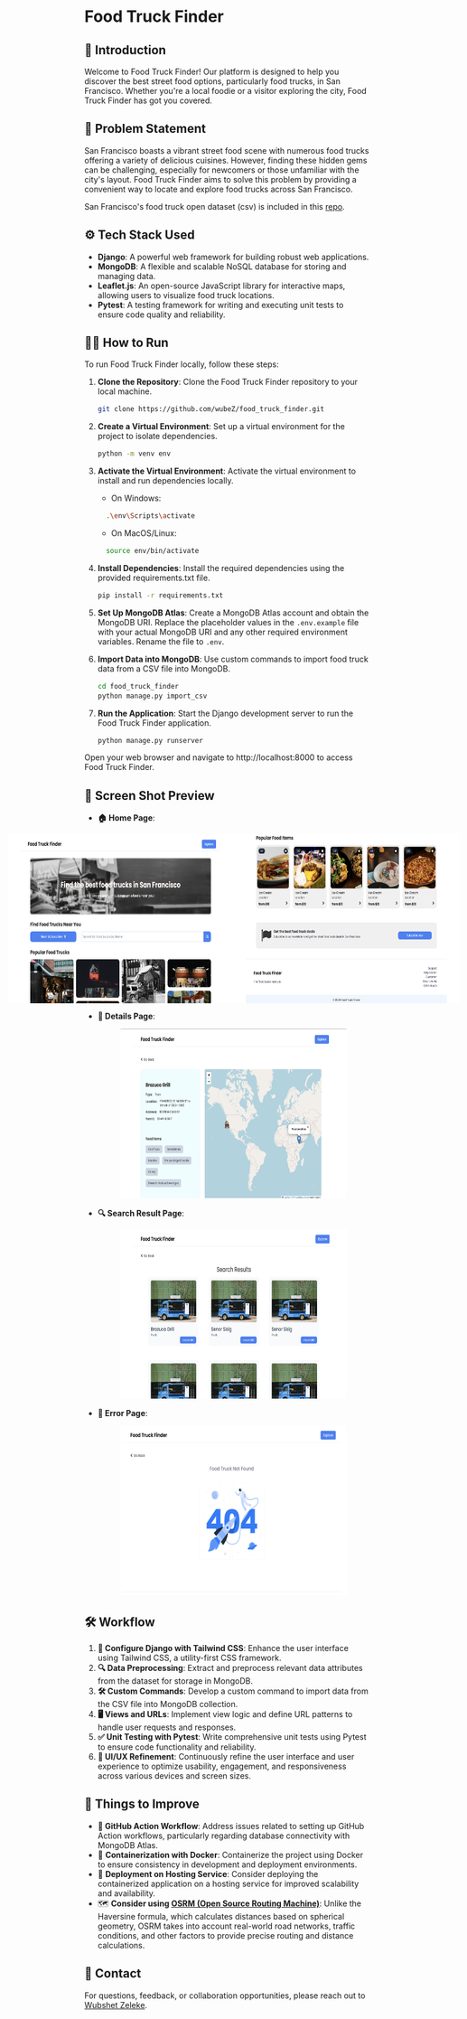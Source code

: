 # Food Truck Finder

## 🌟 Introduction
Welcome to Food Truck Finder! Our platform is designed to help you discover the best street food options, particularly food trucks, in San Francisco. Whether you're a local foodie or a visitor exploring the city, Food Truck Finder has got you covered.

## 🎯 Problem Statement
San Francisco boasts a vibrant street food scene with numerous food trucks offering a variety of delicious cuisines. However, finding these hidden gems can be challenging, especially for newcomers or those unfamiliar with the city's layout. Food Truck Finder aims to solve this problem by providing a convenient way to locate and explore food trucks across San Francisco.

San Francisco's food truck open dataset (csv) is included in this [repo](https://github.com/wubeZ/food_truck_finder/blob/main/food_truck_finder/data/food-truck-data.csv). 

## ⚙️ Tech Stack Used

- **Django**: A powerful web framework for building robust web applications.
- **MongoDB**: A flexible and scalable NoSQL database for storing and managing data.
- **Leaflet.js**: An open-source JavaScript library for interactive maps, allowing users to visualize food truck locations.
- **Pytest**: A testing framework for writing and executing unit tests to ensure code quality and reliability.

## 🏃‍♂️ How to Run

To run Food Truck Finder locally, follow these steps:

1. **Clone the Repository**: Clone the Food Truck Finder repository to your local machine.
   ```bash
   git clone https://github.com/wubeZ/food_truck_finder.git
   ```
2. **Create a Virtual Environment**: Set up a virtual environment for the project to isolate dependencies.
   ```bash
   python -m venv env
   ```
3. **Activate the Virtual Environment**: Activate the virtual environment to install and run dependencies locally.

   - On Windows:
    ```bash
      .\env\Scripts\activate
    ```
   - On MacOS/Linux:
    ```bash
      source env/bin/activate
    ```
4. **Install Dependencies**: Install the required dependencies using the provided requirements.txt file.
   ```bash
   pip install -r requirements.txt
   ```
5. **Set Up MongoDB Atlas**: Create a MongoDB Atlas account and obtain the MongoDB URI. Replace the placeholder values in the `.env.example` file with your actual MongoDB URI and any other required environment variables. Rename the file to `.env`.
6. **Import Data into MongoDB**: Use custom commands to import food truck data from a CSV file into MongoDB.
   ```bash
   cd food_truck_finder
   python manage.py import_csv
   ```
7. **Run the Application**: Start the Django development server to run the Food Truck Finder application.
   ```bash
   python manage.py runserver
   ```
Open your web browser and navigate to http://localhost:8000 to access Food Truck Finder.


## 📸 Screen Shot Preview

- **🏠 Home Page**:
  <div style="display:flex; justify-content: center;">
    <img src="https://github.com/wubeZ/food_truck_finder/blob/main/design/homepage1_design.png" alt="Home Page 1" width="400" height="300">
    <img src="https://github.com/wubeZ/food_truck_finder/blob/main/design/homepage2_design.png" alt="Home Page 2" width="400" height="300">
  </div>
  
- **📝 Details Page**:
  <div style="text-align:center;">
    <img src="https://github.com/wubeZ/food_truck_finder/blob/main/design/details_design.png" alt="Details Page" width="400" height="300">
  </div>
  
- **🔍 Search Result Page**:
  <div style="text-align:center;">
    <img src="https://github.com/wubeZ/food_truck_finder/blob/main/design/search_results_design.png" alt="Search Result Page" width="400" height="300">
  </div>

- **🚨 Error Page**:
  <div style="text-align:center;">
    <img src="https://github.com/wubeZ/food_truck_finder/blob/main/design/error_design.png" alt="Error Page" width="400" height="300">
  </div>




## 🛠️ Workflow

1. **🎨 Configure Django with Tailwind CSS**: Enhance the user interface using Tailwind CSS, a utility-first CSS framework.
2. **🔍 Data Preprocessing**: Extract and preprocess relevant data attributes from the dataset for storage in MongoDB.
3. **🛠️ Custom Commands**: Develop a custom command to import data from the CSV file into MongoDB collection.
4. **🖥️ Views and URLs**: Implement view logic and define URL patterns to handle user requests and responses.
5. **✅ Unit Testing with Pytest**: Write comprehensive unit tests using Pytest to ensure code functionality and reliability.
6. **🎨 UI/UX Refinement**: Continuously refine the user interface and user experience to optimize usability, engagement, and responsiveness across various devices and screen sizes.

## 🚀 Things to Improve

- **🔧 GitHub Action Workflow**: Address issues related to setting up GitHub Action workflows, particularly regarding database connectivity with MongoDB Atlas.
- 🐳 **Containerization with Docker**: Containerize the project using Docker to ensure consistency in development and deployment environments.
- 🚀 **Deployment on Hosting Service**: Consider deploying the containerized application on a hosting service for improved scalability and availability.
- 🗺️ **Consider using [OSRM (Open Source Routing Machine)](https://project-osrm.org/)**: Unlike the Haversine formula, which calculates distances based on spherical geometry, OSRM takes into account real-world road networks, traffic conditions, and other factors to provide precise routing and distance calculations.


## 📧 Contact

For questions, feedback, or collaboration opportunities, please reach out to [Wubshet Zeleke](mailto:wubezeleke@gmail.com).

